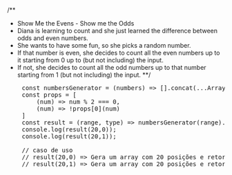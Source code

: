 /**
* Show Me the Evens - Show me the Odds 
* Diana is learning to count and she just learned the difference between odds and even numbers. 
* She wants to have some fun, so she picks a random number. 
* If that number is even, she decides to count all the even numbers up to it starting from 0 up to (but not including) the input. 
* If not, she decides to count all the odd numbers up to that number starting from 1 (but not including) the input. 
**/ 

<pre>
	const numbersGenerator = (numbers) => [].concat(...Array(numbers).keys());
	const props = [
		(num) => num % 2 === 0,
		(num) => !props[0](num)
	]
	const result = (range, type) => numbersGenerator(range).filter(_a => props[type](_a))
	console.log(result(20,0)); 
	console.log(result(20,1)); 

	// caso de uso
	// result(20,0) => Gera um array com 20 posições e retorna todos os números pares (opção 0)
	// result(20,1) => Gera um array com 20 posições e retorna todos os números ímpares (opção 1)

</pre>
